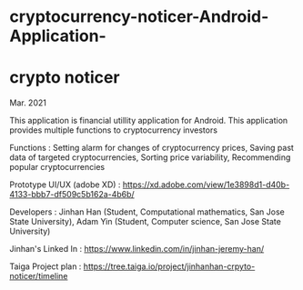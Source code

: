 # cryptocurrency-noticer-Android-Application-

# crypto noticer
Mar. 2021

This application is financial utillity application for Android.
This application provides multiple functions to cryptocurrency investors

Functions : Setting alarm for changes of cryptocurrency prices, Saving past data of targeted cryptocurrencies, 
Sorting price variability, Recommending popular cryptocurrencies

Prototype UI/UX (adobe XD) : https://xd.adobe.com/view/1e3898d1-d40b-4133-bbb7-df509c5b162a-4b6b/

Developers : Jinhan Han (Student, Computational mathematics, San Jose State University), 
             Adam Yin (Student, Computer science, San Jose State University)

Jinhan's Linked In : https://www.linkedin.com/in/jinhan-jeremy-han/

Taiga Project plan : https://tree.taiga.io/project/jinhanhan-crpyto-noticer/timeline

